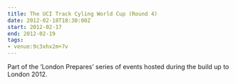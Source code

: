 ```yaml
---
title: The UCI Track Cyling World Cup (Round 4)
date: 2012-02-18T18:30:00Z
start: 2012-02-17
end: 2012-02-19
tags:
- venue:9c3xhx2m+7v
---
```

Part of the ‘London Prepares’ series of events hosted during the build up to London 2012.
